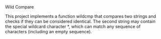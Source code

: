 Wild Compare

This project implements a function wildcmp that compares two strings and checks if they can be considered identical. The second string may contain the special wildcard character *, which can match any sequence of characters (including an empty sequence).